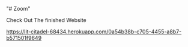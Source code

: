 "# Zoom" 

Check Out The finished Website

https://lit-citadel-68434.herokuapp.com/0a54b38b-c705-4455-a8b7-b571501f9649
